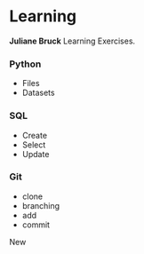 # Learning

**Juliane Bruck** Learning Exercises.

### Python

- Files
- Datasets

### SQL

- Create
- Select
- Update

### Git

- clone
- branching
- add
- commit

New
